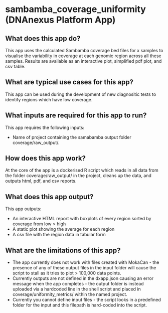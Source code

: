 # sambamba_coverage_uniformity (DNAnexus Platform App)

## What does this app do?
This app uses the calculated Sambamba coverage bed files for x samples to visualise the variability in coverage at each genomic region across all these samples.  Results are available as an interactive plot, simplified pdf plot, and csv table.

## What are typical use cases for this app?

This app can be used during the development of new diagnositic tests to identify regions which have low coverage.

## What inputs are required for this app to run?
This app requires the following inputs:
 - Name of project containing the samabamba output folder coverage/raw_output/. 

## How does this app work?
At the core of the app is a dockerised R script which reads in all data from the folder coverage/raw_output/ in the project, cleans up the data, and outputs html, pdf, and csv reports.

## What does this app output?

This app outputs:
 - An interactive HTML report with boxplots of every region sorted by coverage from low > high
 - A static plot showing the average for each region
 - A csv file with the region data in tabular form

## What are the limitations of this app?

 - The app currently does not work with files created with MokaCan - the presence of any of these output files in the input folder will cause the script to stall as it tries to plot > 100,000 data points.
 - Currently outputs are not defined in the dxapp.json causing an error message when the app completes - the output folder is instead uploaded via a hardcoded line in the shell script and placed in coverage/uniformity_metrics/ within the named project.
 - Currently you cannot define input files - the script looks in a predefined folder for the input and this filepath is hard-coded into the script.


